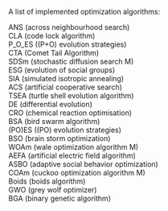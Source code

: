 A list of implemented optimization algorithms: 

ANS (across neighbourhood search)               
CLA (code lock algorithm)               
P_O_ES ((P+O) evolution strategies)               
CTA (Comet Tail Algorithm)               
SDSm (stochastic diffusion search M)               
ESG (evolution of social groups)               
SIA (simulated isotropic annealing)  
ACS (artificial cooperative search)               
TSEA (turtle shell evolution algorithm)               
DE (differential evolution)               
CRO (chemical reaction optimisation)               
BSA (bird swarm algorithm)                                      
(PO)ES ((PO) evolution strategies)               
BSO (brain storm optimization)               
WOAm (wale optimization algorithm M)  
AEFA (artificial electric field algorithm)       
ASBO (adaptive social behavior optimization)        
COAm (cuckoo optimization algorithm M)               
Boids (boids algorithm)               
GWO (grey wolf optimizer)   
BGA (binary genetic algorithm)                           